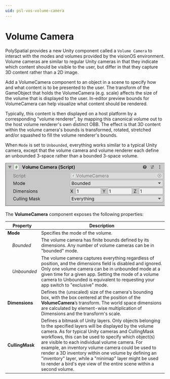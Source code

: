 ```yaml
---
uid: psl-vos-volume-camera
---
```

# Volume Camera
PolySpatial provides a new Unity component called a `Volume Camera` to interact with the modes and volumes provided by the visionOS environment. Volume cameras are similar to regular Unity cameras in that they indicate which content should be visible to the user, but differ in that they capture 3D content rather than a 2D image.

Add a VolumeCamera component to an object in a scene to specify how and what content is to be presented to the user. The transform of the GameObject that holds the VolumeCamera (e.g. scale) affects the size of the volume that is displayed to the user. In-editor preview bounds for VolumeCamera can help visualize what content should be rendered.

Typically, this content is then displayed on a host platform by a corresponding "volume renderer", by mapping this canonical volume out to the host volume renderer's own distinct OBB. The effect is that 3D content within the volume camera's bounds is transformed, rotated, stretched and/or squashed to fill the volume renderer's bounds.

 When `Mode` is set to `Unbounded`, everything works similar to a typical Unity camera, except that the volume camera and volume renderer each define an unbounded 3-space rather than a bounded 3-space volume.

![VolumeCamera](images/ReferenceGuide/VolumeCamera.png)

The **VolumeCamera** component exposes the following properties:

| **Property** | **Description** |
| --- | --- |
| **Mode** | Specifies the mode of the volume.|
| &nbsp;&nbsp;&nbsp;&nbsp;*Bounded*| The volume camera has finite bounds defined by its dimensions. Any number of volume cameras can be in "bounded" mode. |
| &nbsp;&nbsp;&nbsp;&nbsp;*Unbounded*| The volume camera captures everything regardless of position, and the dimensions field is disabled and ignored. Only one volume camera can be in unbounded mode at a given time for a given app. Setting the mode of a volume camera to Unbounded is equivalent to requesting your app switch to "exclusive" mode.|
| **Dimensions** | Defines the (unscaled) size of the camera's bounding box, with the box centered at the position of the **VolumeCamera**’s transform. The world space dimensions are calculated by element-wise multiplication of Dimensions and the transform's scale. |
| **CullingMask** | Defines a bitmask of Unity layers. Only objects belonging to the specified layers will be displayed by the volume camera. As for typical Unity cameras and CullingMask workflows, this can be used to specify which object(s) are visible to each individual volume camera. For example, an inventory volume camera could be used to render a 3D inventory within one volume by defining an "inventory" layer, while a "minimap" layer might be used to render a bird's eye view of the entire scene within a second volume. |
